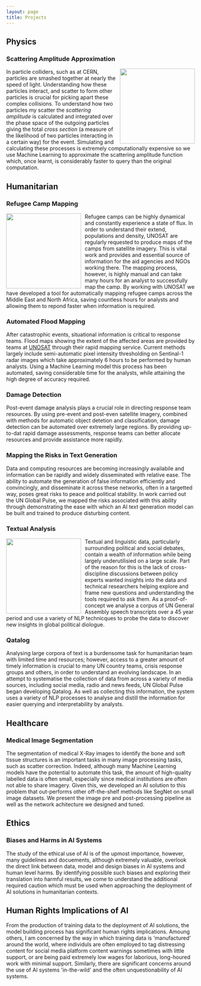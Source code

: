 ```yaml
---
layout: page
title: Projects
---
```


## Physics

### Scattering Amplitude Approximation

<p style="text-align: justify; font-size: 0.8em">


<kbd><img style="float: right; margin-left: 10px;" width="200" height="200" src="https://josephpb.github.io/images/Higgs.jpg"></kbd>
In particle colliders, such as at CERN, particles are smashed together at nearly the speed of light. Understanding how these particles interact, and scatter to form other particles is crucial for picking apart these complex collisions. To understand how two particles my scatter the <i>scattering amplitude</i> is calculated and integrated over the phase space of the outgoing particles giving the total <i>cross section</i> (a measure of the likelihood of two particles interacting in a certain way) for the event. Simulating and calculating these processes is extremely computationally expensive so we use Machine Learning to approximate the scattering amplitude function which, once learnt, is considerably faster to query than the original computation.

</p>

## Humanitarian

### Refugee Camp Mapping

<p style="text-align: justify; font-size: 0.8em">

<kbd><img style="float: left; margin-right: 10px;" width="200" height="200" src="https://josephpb.github.io/images/dagahaley.png"></kbd>
Refugee camps can be highly dynamical and constantly experience a state of flux. In order to understand their extend, populations and density, UNOSAT are regularly requested to produce maps of the camps from satellite imagery. This is vital work and provides and essential source of information for the aid agencies and NGOs working there. The mapping process, however, is highly manual and can take many hours for an analyst to successfully map the camp. By working with UNOSAT we have developed a tool for automatically mapping refugee camps across the Middle East and North Africa, saving countless hours for analysts and allowing them to repond faster when information is required.

</p>

### Automated Flood Mapping

<p style="text-align: justify; font-size: 0.8em">

After catastrophic events, situational information is critical to response teams. Flood maps showing the extent of the affected areas are provided by teams at [UNOSAT](https://unitar.org/sustainable-development-goals/satellite-analysis-and-applied-research) through their rapid mapping service. Current methods largely include semi-automatic pixel intensity thresholding on Sentinal-1 radar images which take approximately 6 hours to be performed by human analysts. Using a Machine Learning model this process has been automated, saving considerable time for the analysts, while attaining the high degree of accuracy required.

</p>

### Damage Detection

<p style="text-align: justify; font-size: 0.8em">

Post-event damage analysis plays a crucial role in directing response team resources. By using pre-event and post-even satellite imagery, combined with methods for automatic object detetion and classification, damage detection can be automated over extremely large regions. By providing up-to-dat rapid damage assessments, response teams can better allocate resources and provide assistance more rapidly.

</p>

### Mapping the Risks in Text Generation

<p style="text-align: justify; font-size: 0.8em">

Data and computing resources are becoming increasingly availabile and information can be rapidly and widely disseminated with relative ease. The ability to automate the generation of false information efficiently and convincingly, and disseminate it across these networks, often in a targetted way, poses great risks to peace and political stability. In work carried out the UN Global Pulse, we mapped the risks associated with this ability through demonstrating the ease with which an AI text generation model can be built and trained to produce disturbing content.

</p>

### Textual Analysis

<p style="text-align: justify; font-size: 0.8em">

<kbd><img style="float: left; margin-right: 10px;" width="200" height="200" src="https://josephpb.github.io/images/UNGA.jpg"></kbd>
Textual and linguistic data, particularly surrounding political and social debates, contain a wealth of information while being largely underutilisied on a large scale. Part of the reason for this is the lack of cross-discipline discussions between policy experts wanted insights into the data and technical researchers helping explore and frame new questions and understanding the tools required to ask them. As a proof-of-concept we analyse a corpus of UN General Assembly speech transcripts over a 45 year period and use a variety of NLP technicques to probe the data to discover new insights in global political diologue.

</p>

### Qatalog

<p style="text-align: justify; font-size: 0.8em">

Analysing large corpora of text is a burdensome task for humanitarian team with limited time and resources; however, access to a greater amount of timely information is crucial to many UN country teams, crisis response groups and others, in order to understand an evolving landscape. In an attempt to systematise the collection of data from across a variety of media sources, including social media, radio and news feeds, UN Global Pulse began developing Qatalog. As well as collecting this information, the system uses a variety of NLP processes to analyse and distill the information for easier querying and interpretability by analysts.

</p>

## Healthcare

### Medical Image Segmentation

<p style="text-align: justify; font-size: 0.8em">

The segmentation of medical X-Ray images to identify the bone and soft tissue structures is an important tasks in many image processing tasks, such as scatter correction. Indeed, although many Machine Learning models have the potential to automate this task, the amount of high-quality labelled data is often small, especially since medical institutions are often not able to share imagery. Given this, we developed an AI solution to this problem that out-performs other off-the-shelf methods like SegNet on small image datasets. We present the image pre and post-processing pipeline as well as the network achitecture we designed and tuned.

</p>

## Ethics

### Biases and Harms in AI Systems

<p style="text-align: justify; font-size: 0.8em">

The study of the ethical use of AI is of the upmost importance, however, many guidelines and docuements, although extremely valuable, overlook the direct link between data, model and design biases in AI systems and human level harms. By identifying possible such biases and exploring their translation into harmful results, we come to understand the additional required caution which must be used when approaching the deployment of AI solutions in humanitarian contexts.

</p>

## Human Rights Implications of AI

<p style="text-align: justify; font-size: 0.8em">

From the production of training data to the deployment of AI solutions, the model building process has significant human rights implications. Amoung others, I am concerned by the way in which training data is 'manufactured' around the world, where individuls are often employed to tag distressing content for social media platform content warnings sometimes with little support, or are being paid extremely low wages for laborious, long-houred work with minimal support. Similarly, there are significant concerns around the use of AI systems 'in-the-wild' and the often unquestionability of AI systems.

</p>

